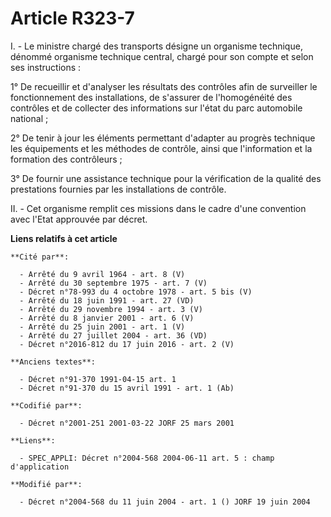 # Article R323-7

I. - Le ministre chargé des transports désigne un organisme technique, dénommé organisme technique central, chargé pour son
compte et selon ses instructions :

1° De recueillir et d'analyser les résultats des contrôles afin de surveiller le fonctionnement des installations, de
s'assurer de l'homogénéité des contrôles et de collecter des informations sur l'état du parc automobile national ;

2° De tenir à jour les éléments permettant d'adapter au progrès technique les équipements et les méthodes de contrôle, ainsi
que l'information et la formation des contrôleurs ;

3° De fournir une assistance technique pour la vérification de la qualité des prestations fournies par les installations de
contrôle.

II. - Cet organisme remplit ces missions dans le cadre d'une convention avec l'Etat approuvée par décret.

**Liens relatifs à cet article**

	**Cité par**:

	  - Arrêté du 9 avril 1964 - art. 8 (V)
	  - Arrêté du 30 septembre 1975 - art. 7 (V)
	  - Décret n°78-993 du 4 octobre 1978 - art. 5 bis (V)
	  - Arrêté du 18 juin 1991 - art. 27 (VD)
	  - Arrêté du 29 novembre 1994 - art. 3 (V)
	  - Arrêté du 8 janvier 2001 - art. 6 (V)
	  - Arrêté du 25 juin 2001 - art. 1 (V)
	  - Arrêté du 27 juillet 2004 - art. 36 (VD)
	  - Décret n°2016-812 du 17 juin 2016 - art. 2 (V)

	**Anciens textes**:

	  - Décret n°91-370 1991-04-15 art. 1
	  - Décret n°91-370 du 15 avril 1991 - art. 1 (Ab)

	**Codifié par**:

	  - Décret n°2001-251 2001-03-22 JORF 25 mars 2001

	**Liens**:

	  - SPEC_APPLI: Décret n°2004-568 2004-06-11 art. 5 : champ d'application

	**Modifié par**:

	  - Décret n°2004-568 du 11 juin 2004 - art. 1 () JORF 19 juin 2004
